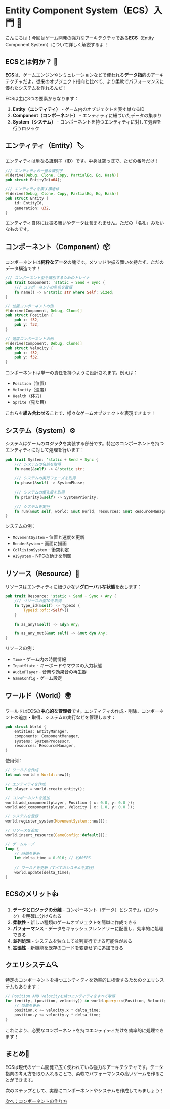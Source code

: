 # Entity Component System（ECS）入門 🚀

こんにちは！今回はゲーム開発の強力なアーキテクチャである**ECS**（Entity Component System）について詳しく解説するよ！

## ECSとは何か？ 🤔

**ECS**は、ゲームエンジンやシミュレーションなどで使われる**データ指向**のアーキテクチャだよ。従来のオブジェクト指向と比べて、より柔軟でパフォーマンスに優れたシステムを作れるんだ！

ECSは主に3つの要素からなります：

1. **Entity（エンティティ）** - ゲーム内のオブジェクトを表す単なるID
2. **Component（コンポーネント）** - エンティティに紐づいたデータの集まり
3. **System（システム）** - コンポーネントを持つエンティティに対して処理を行うロジック

## エンティティ（Entity）🏷️

エンティティは単なる識別子（ID）です。中身は空っぽで、ただの番号だけ！

```rust
/// エンティティの一意な識別子
#[derive(Debug, Clone, Copy, PartialEq, Eq, Hash)]
pub struct EntityId(u64);

/// エンティティを表す構造体
#[derive(Debug, Clone, Copy, PartialEq, Eq, Hash)]
pub struct Entity {
    id: EntityId,
    generation: u32,
}
```

エンティティ自体には振る舞いやデータは含まれません。ただの「名札」みたいなものです。

## コンポーネント（Component）📦

コンポーネントは**純粋なデータ**の塊です。メソッドや振る舞いを持たず、ただのデータ構造です！

```rust
/// コンポーネント型を識別するためのトレイト
pub trait Component: 'static + Send + Sync {
    /// コンポーネントの名前を取得
    fn name() -> &'static str where Self: Sized;
}

// 位置コンポーネントの例
#[derive(Component, Debug, Clone)]
pub struct Position {
    pub x: f32,
    pub y: f32,
}

// 速度コンポーネントの例
#[derive(Component, Debug, Clone)]
pub struct Velocity {
    pub x: f32,
    pub y: f32,
}
```

コンポーネントは単一の責任を持つように設計されます。例えば：
- `Position`（位置）
- `Velocity`（速度）
- `Health`（体力）
- `Sprite`（見た目）

これらを**組み合わせる**ことで、様々なゲームオブジェクトを表現できます！

## システム（System）⚙️

システムはゲームの**ロジック**を実装する部分です。特定のコンポーネントを持つエンティティに対して処理を行います：

```rust
pub trait System: 'static + Send + Sync {
    /// システムの名前を取得
    fn name(&self) -> &'static str;
    
    /// システムの実行フェーズを取得
    fn phase(&self) -> SystemPhase;
    
    /// システムの優先度を取得
    fn priority(&self) -> SystemPriority;
    
    /// システムを実行
    fn run(&mut self, world: &mut World, resources: &mut ResourceManager, delta_time: f32) -> Result<(), JsValue>;
}
```

システムの例：
- `MovementSystem` - 位置と速度を更新
- `RenderSystem` - 画面に描画
- `CollisionSystem` - 衝突判定
- `AISystem` - NPCの動きを制御

## リソース（Resource）🧩

リソースはエンティティに紐づかない**グローバルな状態**を表します：

```rust
pub trait Resource: 'static + Send + Sync + Any {
    /// リソースの型IDを取得
    fn type_id(&self) -> TypeId {
        TypeId::of::<Self>()
    }

    fn as_any(&self) -> &dyn Any;

    fn as_any_mut(&mut self) -> &mut dyn Any;
}
```

リソースの例：
- `Time` - ゲーム内の時間情報
- `InputState` - キーボードやマウスの入力状態
- `AudioPlayer` - 音楽や効果音の再生器
- `GameConfig` - ゲーム設定

## ワールド（World）🌍

ワールドはECSの**中心的な管理者**です。エンティティの作成・削除、コンポーネントの追加・取得、システムの実行などを管理します：

```rust
pub struct World {
    entities: EntityManager,
    components: ComponentManager,
    systems: SystemProcessor,
    resources: ResourceManager,
}
```

使用例：

```rust
// ワールドを作成
let mut world = World::new();

// エンティティを作成
let player = world.create_entity();

// コンポーネントを追加
world.add_component(player, Position { x: 0.0, y: 0.0 });
world.add_component(player, Velocity { x: 1.0, y: 0.0 });

// システムを登録
world.register_system(MovementSystem::new());

// リソースを追加
world.insert_resource(GameConfig::default());

// ゲームループ
loop {
    // 時間を更新
    let delta_time = 0.016; // 約60FPS
    
    // ワールドを更新（すべてのシステムを実行）
    world.update(delta_time);
}
```

## ECSのメリット👍

1. **データとロジックの分離** - コンポーネント（データ）とシステム（ロジック）を明確に分けられる
2. **柔軟性** - 新しい種類のゲームオブジェクトを簡単に作成できる
3. **パフォーマンス** - データをキャッシュフレンドリーに配置し、効率的に処理できる
4. **並列処理** - システムを独立して並列実行できる可能性がある
5. **拡張性** - 新機能を既存のコードを変更せずに追加できる

## クエリシステム🔍

特定のコンポーネントを持つエンティティを効率的に検索するためのクエリシステムもあります：

```rust
// Position AND Velocityを持つエンティティをすべて取得
for (entity, (position, velocity)) in world.query::<(Position, Velocity)>() {
    // 位置を更新
    position.x += velocity.x * delta_time;
    position.y += velocity.y * delta_time;
}
```

これにより、必要なコンポーネントを持つエンティティだけを効率的に処理できます！

## まとめ📝

ECSは現代のゲーム開発で広く使われている強力なアーキテクチャです。データ指向の考え方を取り入れることで、柔軟でパフォーマンスの高いゲームを作ることができます。

次のステップとして、実際にコンポーネントやシステムを作成してみましょう！

[次へ：コンポーネントの作り方](03_コンポーネント.md) 